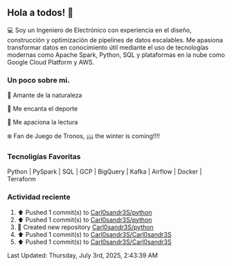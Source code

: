 ## Hola a todos! 👋
:computer: Soy un Ingeniero de Electrónico con experiencia en el diseño, construcción y optimización de pipelines de datos escalables. Me apasiona transformar datos en conocimiento útil mediante el uso de tecnologías modernas como Apache Spark, Python, SQL y plataformas en la nube como Google Cloud Platform y AWS.

### Un poco sobre mi.
:evergreen_tree: Amante de la naturaleza

:running: Me encanta el deporte

:scroll: Me apaciona la lectura

:snowflake: Fan de Juego de Tronos, ¡¡¡¡ the winter is coming!!!!

### Tecnoligías Favoritas
Python | PySpark | SQL | GCP | BigQuery | Kafka | Airflow | Docker | Terraform

### Actividad reciente

<!--RECENT_ACTIVITY:start-->
1. ⬆️ Pushed 1 commit(s) to [Carl0sandr3S/python](https://github.com/Carl0sandr3S/python)<br>
2. ⬆️ Pushed 1 commit(s) to [Carl0sandr3S/python](https://github.com/Carl0sandr3S/python)<br>
3. 📔 Created new repository [Carl0sandr3S/python](https://github.com/Carl0sandr3S/python)<br>
4. ⬆️ Pushed 1 commit(s) to [Carl0sandr3S/Carl0sandr3S](https://github.com/Carl0sandr3S/Carl0sandr3S)<br>
5. ⬆️ Pushed 1 commit(s) to [Carl0sandr3S/Carl0sandr3S](https://github.com/Carl0sandr3S/Carl0sandr3S)<br>
<!--RECENT_ACTIVITY:end-->
<!--RECENT_ACTIVITY:last_update-->
Last Updated: Thursday, July 3rd, 2025, 2:43:39 AM
<!--RECENT_ACTIVITY:last_update_end-->

<!--
**Carl0sandr3S/Carl0sandr3S** is a ✨ _special_ ✨ repository because its `README.md` (this file) appears on your GitHub profile.

Here are some ideas to get you started:

- 🔭 I’m currently working on ...
- 🌱 I’m currently learning ...
- 👯 I’m looking to collaborate on ...
- 🤔 I’m looking for help with ...
- 💬 Ask me about ...
- 📫 How to reach me: ...
- 😄 Pronouns: ...
- ⚡ Fun fact: ...
-->
